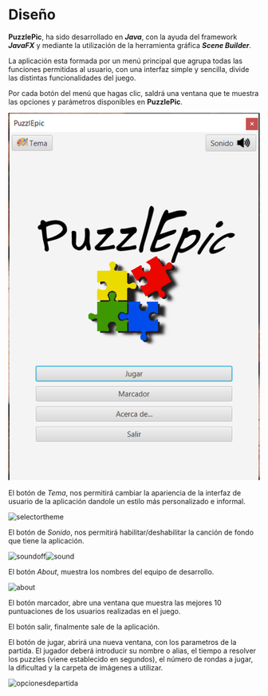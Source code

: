 # Diseño

**PuzzlePic**, ha sido desarrollado en ***Java***, con la ayuda del framework ***JavaFX*** y mediante la utilización de la herramienta  gráfica ***Scene Builder***.

La aplicación esta formada por un menú principal que agrupa todas las funciones permitidas al usuario, con una interfaz simple y sencilla, divide las distintas funcionalidades del juego.

Por cada botón del menú que hagas clic, saldrá una ventana que te muestra las opciones y parámetros disponibles en **PuzzlePic**.

![menuprincipal](PuzzlePic\docs\imagenes\menuprincipal.PNG)



El botón de *Tema*, nos permitirá cambiar la apariencia de la interfaz de usuario de la aplicación dandole un estilo más personalizado e informal.

![selectortheme](C:\Users\DOMYPC.DESKTOP-O1LLUOK\Desktop\ProyectoEnLinea\PuzzlePic\docs\imagenes\selectortheme.PNG)

El botón de *Sonido*, nos permitirá habilitar/deshabilitar la canción de fondo que tiene la aplicación.

![soundoff](C:\Users\DOMYPC.DESKTOP-O1LLUOK\Desktop\ProyectoEnLinea\PuzzlePic\docs\imagenes\soundoff.PNG)![sound](C:\Users\DOMYPC.DESKTOP-O1LLUOK\Desktop\ProyectoEnLinea\PuzzlePic\docs\imagenes\sound.PNG)

El botón *About*, muestra los nombres del equipo de desarrollo.

![about](C:\Users\DOMYPC.DESKTOP-O1LLUOK\Desktop\ProyectoEnLinea\PuzzlePic\docs\imagenes\about.PNG)

El botón marcador, abre una ventana que muestra las mejores 10 puntuaciones de los usuarios realizadas en el juego.

El botón salir, finalmente sale de la aplicación.



El botón de jugar, abrirá una nueva ventana, con los parametros de la partida. El jugador deberá introducir su nombre o alias, el tiempo a resolver los puzzles (viene establecido en segundos), el número de rondas a jugar, la dificultad y la carpeta de imágenes a utilizar.

![opcionesdepartida](C:\Users\DOMYPC.DESKTOP-O1LLUOK\Desktop\ProyectoEnLinea\PuzzlePic\docs\imagenes\opcionesdepartida.PNG)

